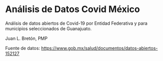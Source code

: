 # Análisis de Datos Covid México

Análisis de datos abiertos de Covid-19 por Entidad Federativa y para municipios seleccionados de Guanajuato.


Juan L. Bretón, PMP


Fuente de datos:
https://www.gob.mx/salud/documentos/datos-abiertos-152127
